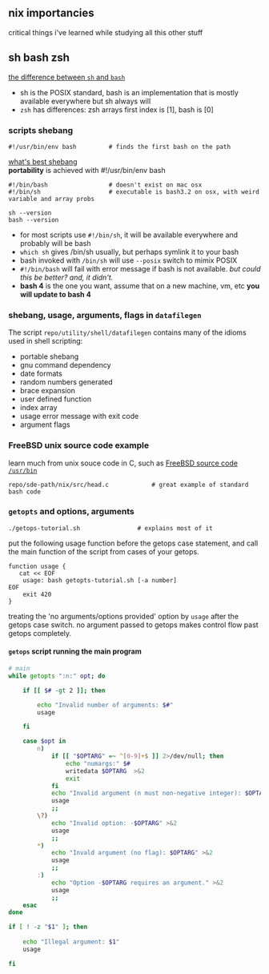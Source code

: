 ## nix importancies
critical things i've learned while studying all this other stuff

## sh bash zsh
[the difference between `sh` and `bash`](http://stackoverflow.com/questions/5725296/difference-between-sh-and-bash)

- sh is the POSIX standard, bash is an implementation that is mostly available everywhere but sh always will
- `zsh` has differences: zsh arrays first index is [1], bash is [0]

### scripts shebang
	#!/usr/bin/env bash			# finds the first bash on the path

[what's best shebang](http://stackoverflow.com/questions/10376206/what-is-the-preferred-bash-shebang)  
**portability** is achieved with #!/usr/bin/env bash

	#!/bin/bash					# doesn't exist on mac osx
	#!/bin/sh					# executable is bash3.2 on osx, with weird variable and array probs

	sh --version
	bash --version

- for most scripts use `#!/bin/sh`, it will be available everywhere and probably will be bash
- `which sh` gives /bin/sh usually, but perhaps symlink it to your bash
- bash invoked with `/bin/sh` will use `--posix` switch to mimix POSIX
- `#!/bin/bash` will fail with error message if bash is not available. *but could this be better? and, it didn't.*
- **bash 4** is the one you want, assume that on a new machine, vm, etc **you will update to bash 4**


### shebang, usage, arguments, flags in `datafilegen`
The script `repo/utility/shell/datafilegen` contains many of the idioms used in shell scripting:

- portable shebang
- gnu command dependency
- date formats
- random numbers generated
- brace expansion
- user defined function
- index array
- usage error message with exit code
- argument flags

### FreeBSD unix source code example
learn much from unix souce code in C, such as [FreeBSD source code `/usr/bin`](http://svnweb.freebsd.org/csrg/usr.bin/)

	repo/sde-path/nix/src/head.c			# great example of standard bash code

### `getopts` and options, arguments

	./getops-tutorial.sh 				# explains most of it

put the following usage function before the getops case statement, and call the main function of the script from cases of your getops.

	function usage {
	   cat << EOF
		usage: bash getopts-tutorial.sh [-a number]
	EOF
		exit 420
	}

treating the 'no arguments/options provided' option by `usage` after the getops case switch. no argument passed to getops makes control flow past getops completely.

#### `getops` script running the main program
```bash
# main
while getopts ":n:" opt; do

    if [[ $# -gt 2 ]]; then

        echo "Invalid number of arguments: $#"
        usage

    fi

    case $opt in
        n)
            if [[ "$OPTARG" =~ ^[0-9]+$ ]] 2>/dev/null; then
                echo "numargs:" $#
                writedata $OPTARG  >&2
                exit
            fi
            echo "Invalid argument (n must non-negative integer): $OPTARG"
            usage
            ;;
        \?)
            echo "Invalid option: -$OPTARG" >&2
            usage
            ;;
        *)
            echo "Invald argument (no flag): $OPTARG" >&2
            usage
            ;;
        :)
            echo "Option -$OPTARG requires an argument." >&2
            usage
            ;;
    esac
done

if [ ! -z "$1" ]; then
    
    echo "Illegal argument: $1"
    usage

fi
```
